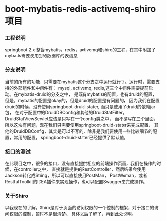 # boot-mybatis-redis-activemq-shiro项目
### 工程说明
springboot 2.x 整合mybatis，redis，activemq和shiro的工程，在其中附加了mybatis需要使用到的数据库的表信息

### 分支说明
当前的所有的功能，只需要在mybatis这个分支之中运行就行了。运行时，需要支持的外部组件和中间件有：
mysql, activemq, redis,这三个中间件需要提前启动。在mybatis-druid的分支之中，
是既有mybatis的配置，也有druid的配置，但是，mybatis的配置是okay的，但是druid的配置是有问题的，
因为我们在配置druid的时候，没有使用springboot-druid-stater, 而只是使用了druid的依赖jar包，
在对于配置中的DruidDBConfig和其他的DruidStatFilter，DruidStatViewServlet应该是只写在一个config类之中，
而不是写在三个里面，所以这块有问题，现在我们只需要使用springboot-druid-stater来完成配置，
其他的DruidDBConfig，其实是可以不写的，除非是我们要使用一些比较细节的配置，常用的配置，
springboot-druid-stater已经提供了默认值。

### 接口的测试
在此项目之中，很多的接口，没有直接提供相应的前端操作页面，我们在操作的时候，在controller之中，
直接就是提供的RestController，然后结果会使用Jackson转化成String，所以可以直接使用PostMan，
PostWoman，或者RestfulToolkit的IDEA插件来实现操作，也可以配置Swagger来完成操作。


### 关于Shiro
以我现在的了解，Shiro是对于页面的访问权限的一个控制的框架，对于接口的访问权限的控制，暂时不是很清楚。
具体以后了解了，再到此处说明。